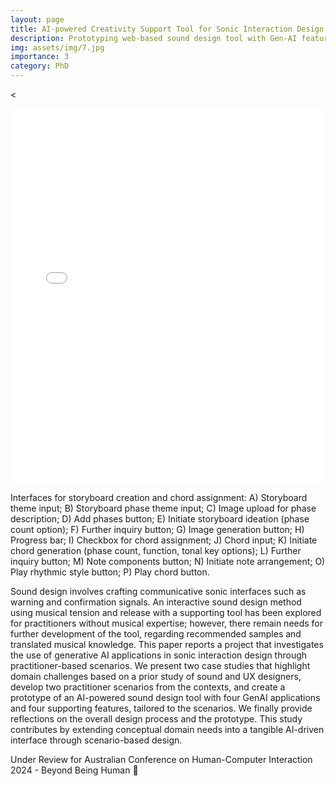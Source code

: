 ```yaml
---
layout: page
title: AI-powered Creativity Support Tool for Sonic Interaction Design
description: Prototyping web-based sound design tool with Gen-AI features [SMACC LAB]
img: assets/img/7.jpg
importance: 3
category: PhD
---
```



<<div class="row mt-3">
    <div class="col-sm mt-3 mt-md-0">
        <embed src="assets/pdf/overall_system.pdf" type="application/pdf" width="100%" height="600px" class="pdf-viewer" />
    </div>
</div>
<div class="caption">
    Interfaces for storyboard creation and chord assignment: A) Storyboard theme input; B) Storyboard phase theme input; C)
    Image upload for phase description; D) Add phases button; E) Initiate storyboard ideation (phase count option); F) Further inquiry
    button; G) Image generation button; H) Progress bar; I) Checkbox for chord assignment; J) Chord input; K) Initiate chord generation
    (phase count, function, tonal key options); L) Further inquiry button; M) Note components button; N) Initiate note arrangement; O)
    Play rhythmic style button; P) Play chord button. 
</div>

Sound design involves crafting communicative sonic interfaces such as warning and confirmation signals. An interactive sound design method using musical tension and release with a supporting tool has been explored for practitioners without musical expertise; however, there remain needs for further development of the tool, regarding recommended samples and translated musical knowledge. This paper reports a project that investigates the use of generative AI applications in sonic interaction design through practitioner-based scenarios. We present two case studies that highlight domain challenges based on a prior study of sound and UX designers, develop two practitioner scenarios from the contexts, and create a prototype of an AI-powered sound design tool with four GenAI applications and four supporting features, tailored to the scenarios. We finally provide reflections on the overall design process and the prototype. This study contributes by extending conceptual domain needs into a tangible AI-driven interface through scenario-based design.

Under Review for Australian Conference on Human-Computer Interaction 2024 - Beyond Being Human 🤔